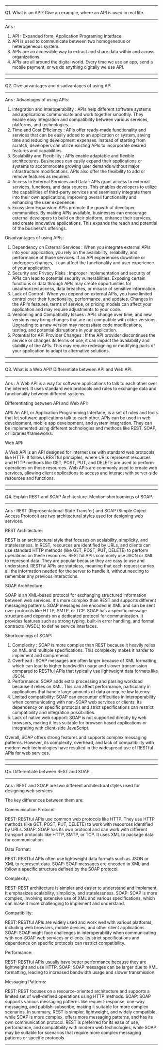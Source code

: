 
*************************************************************************************************************************************************
Q1. What is an API? Give an example, where an API is used in real life.
_________________________________________________________________________________________________________________________________________________
Ans :
1. API : Expanded form, Application Programing Intetface 
2. API is used to communicate between two homogeneous or heterogeneous system. 
3. APIs are an accessible way to extract and share data within and across organizations.
4. APIs are all around the digital world. Every time we use an app, send a mobile payment, or we do anything digitally we use API.
*************************************************************************************************************************************************

*************************************************************************************************************************************************
Q2. Give advantages and disadvantages of using API.
_________________________________________________________________________________________________________________________________________________
Ans :
Advantages of using APIs:
1. Integration and Interoperability : APIs help different software systems and applications communicate and work together smoothly. They enable easy integration and compatibility between various services, platforms, and technologies.
2. Time and Cost Efficiency : APIs offer ready-made functionality and services that can be easily added to an application or system, saving time and reducing development expenses. Instead of starting from scratch, developers can utilize existing APIs to incorporate desired features and capabilities.
3. Scalability and Flexibility : APIs enable adaptable and flexible architectures. Businesses can easily expand their applications or systems to accommodate growing user demands without major infrastructure modifications. APIs also offer the flexibility to add or remove features as required.
4. Access to External Services and Data : APIs grant access to external services, functions, and data sources. This enables developers to utilize the capabilities of third-party services and seamlessly integrate them into their own applications, improving overall functionality and enhancing the user experience.
5. Ecosystem Expansion: APIs promote the growth of developer communities. By making APIs available, businesses can encourage external developers to build on their platform, enhance their services, and create innovative applications. This expands the reach and potential of the business's offerings.

Disadvantages of using APIs:
1. Dependency on External Services : When you integrate external APIs into your application, you rely on the availability, reliability, and performance of those services. If an API experiences downtime or undergoes changes, it can affect the functionality and user experience of your application.
2. Security and Privacy Risks : Improper implementation and security of APIs can lead to potential security vulnerabilities. Exposing certain functions or data through APIs may create opportunities for unauthorized access, data breaches, or misuse of sensitive information.
3. Lack of Control : When you depend on external APIs, you have limited control over their functionality, performance, and updates. Changes in the API's features, terms of service, or pricing models can affect your application and may require adjustments to your code.
4. Versioning and Compatibility Issues : APIs change over time, and new versions may bring changes that are not compatible with older versions. Upgrading to a new version may necessitate code modifications, testing, and potential disruptions in your application.
5. Potential for API Provider Changes : If the API provider discontinues the service or changes its terms of use, it can impact the availability and stability of the APIs. This may require redesigning or modifying parts of your application to adapt to alternative solutions.

*************************************************************************************************************************************************


*************************************************************************************************************************************************
Q3. What is a Web API? Differentiate between API and Web API.
_________________________________________________________________________________________________________________________________________________
Ans :
A Web API is a way for software applications to talk to each other over the internet. It uses standard web protocols and rules to exchange data and functionality between different systems.

Differentiating between API and Web API:

API:
An API, or Application Programming Interface, is a set of rules and tools that let software applications talk to each other. APIs can be used in web development, mobile app development, and system integration. They can be implemented using different technologies and methods like REST, SOAP, or libraries/frameworks.

Web API:

A Web API is an API designed for internet use with standard web protocols like HTTP. It follows RESTful principles, where URLs represent resources and HTTP methods like GET, POST, PUT, and DELETE are used to perform operations on those resources. Web APIs are commonly used to create web services, allowing client applications to access and interact with server-side resources and functions.
*************************************************************************************************************************************************


*************************************************************************************************************************************************
Q4. Explain REST and SOAP Architecture. Mention shortcomings of SOAP.
_________________________________________________________________________________________________________________________________________________
Ans :
REST (Representational State Transfer) and SOAP (Simple Object Access Protocol) are two architectural styles used for designing web services.

REST Architecture:

REST is an architectural style that focuses on scalability, simplicity, and statelessness. In REST, resources are identified by URLs, and clients can use standard HTTP methods (like GET, POST, PUT, DELETE) to perform operations on these resources. RESTful APIs commonly use JSON or XML to represent data. They are popular because they are easy to use and understand. RESTful APIs are stateless, meaning that each request carries all the information needed for the server to handle it, without needing to remember any previous interactions.

SOAP Architecture:

SOAP is an XML-based protocol for exchanging structured information between web services. It's more complex than REST and supports different messaging patterns. SOAP messages are encoded in XML and can be sent over protocols like HTTP, SMTP, or TCP. SOAP has a specific message structure and depends on a dedicated protocol for communication. It provides features such as strong typing, built-in error handling, and formal contracts (WSDL) to define service interfaces.


Shortcomings of SOAP:
1. Complexity : SOAP is more complex than REST because it heavily relies on XML and multiple specifications. This complexity makes it harder to implement and comprehend.
2. Overhead : SOAP messages are often larger because of XML formatting, which can lead to higher bandwidth usage and slower transmission compared to RESTful APIs that typically use lightweight data formats like JSON.
3. Performance: SOAP adds extra processing and parsing workload because it relies on XML. This can affect performance, particularly in applications that handle large amounts of data or require low latency.
4. Limited compatibility: SOAP can encounter difficulties in interoperability when communicating with non-SOAP web services or clients. Its dependency on specific protocols and strict specifications can restrict compatibility and integration possibilities.
5. Lack of native web support: SOAP is not supported directly by web browsers, making it less suitable for browser-based applications or integrating with client-side JavaScript.


Overall, SOAP offers strong features and supports complex messaging patterns. However, its complexity, overhead, and lack of compatibility with modern web technologies have resulted in the widespread use of RESTful APIs for web services.

*************************************************************************************************************************************************



*************************************************************************************************************************************************
Q5. Differentiate between REST and SOAP.
_________________________________________________________________________________________________________________________________________________
Ans :
REST and SOAP are two different architectural styles used for designing web services. 

The key differences between them are:

Communication Protocol:

REST: RESTful APIs use common web protocols like HTTP. They use HTTP methods (like GET, POST, PUT, DELETE) to work with resources identified by URLs.
SOAP: SOAP has its own protocol and can work with different transport protocols like HTTP, SMTP, or TCP. It uses XML to package data for communication.

Data Format:

REST: RESTful APIs often use lightweight data formats such as JSON or XML to represent data.
SOAP: SOAP messages are encoded in XML and follow a specific structure defined by the SOAP protocol.

Complexity:

REST: REST architecture is simpler and easier to understand and implement. It emphasizes scalability, simplicity, and statelessness.
SOAP: SOAP is more complex, involving extensive use of XML and various specifications, which can make it more challenging to implement and understand.

Compatibility:

REST: RESTful APIs are widely used and work well with various platforms, including web browsers, mobile devices, and other client applications.
SOAP: SOAP might face challenges in interoperability when communicating with non-SOAP web services or clients. Its strict specifications and dependence on specific protocols can restrict compatibility.


Performance:

REST: RESTful APIs usually have better performance because they are lightweight and use HTTP.
SOAP: SOAP messages can be larger due to XML formatting, leading to increased bandwidth usage and slower transmission.


Messaging Patterns:

REST: REST focuses on a resource-oriented architecture and supports a limited set of well-defined operations using HTTP methods.
SOAP: SOAP supports various messaging patterns like request-response, one-way messaging, and publish-subscribe, making it suitable for more complex scenarios.
In summary, REST is simpler, lightweight, and widely compatible, while SOAP is more complex, offers more messaging patterns, and has its own communication protocol. REST is preferred for its ease of use, performance, and compatibility with modern web technologies, while SOAP may be suitable for scenarios that require more complex messaging patterns or specific protocols.

*************************************************************************************************************************************************
